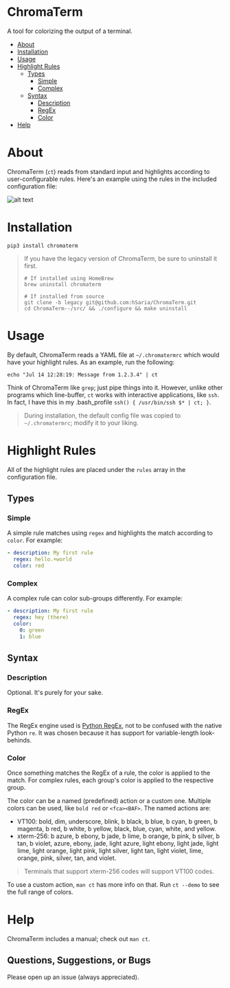 # ChromaTerm

A tool for colorizing the output of a terminal.

-   [About](#about)
-   [Installation](#installation)
-   [Usage](#usage)
-   [Highlight Rules](#highlight-rules)
    -   [Types](#types)
        -   [Simple](#simple)
        -   [Complex](#complex)
    -   [Syntax](#syntax)
        -   [Description](#description)
        -   [RegEx](#regex)
        -   [Color](#color)
-   [Help](#help)

# About

ChromaTerm (`ct`) reads from standard input and highlights according to user-configurable rules. Here's an example using the rules in the included configuration file:

![alt text](https://github.com/hSaria/ChromaTerm/raw/master/.github/junos-show-interface.png "Example output")

# Installation

    pip3 install chromaterm

> If you have the legacy version of ChromaTerm, be sure to uninstall it first.
>
>     # If installed using HomeBrew
>     brew uninstall chromaterm
>
>     # If installed from source
>     git clone -b legacy git@github.com:hSaria/ChromaTerm.git
>     cd ChromaTerm--/src/ && ./configure && make uninstall

# Usage

By default, ChromaTerm reads a YAML file at `~/.chromatermrc` which would have your highlight rules. As an example, run the following:

    echo "Jul 14 12:28:19: Message from 1.2.3.4" | ct

Think of ChromaTerm like `grep`; just pipe things into it. However, unlike other programs which line-buffer, `ct` works with interactive applications, like `ssh`. In fact, I have this in my .bash_profile `ssh() { /usr/bin/ssh $* | ct; }`.

> During installation, the default config file was copied to `~/.chromatermrc`; modify it to your liking.

# Highlight Rules

All of the highlight rules are placed under the `rules` array in the configuration file.

## Types

### Simple

A simple rule matches using `regex` and highlights the match according to `color`. For example:

```yaml
- description: My first rule
  regex: hello.+world
  color: red
```

### Complex

A complex rule can color sub-groups differently. For example:

```yaml
- description: My first rule
  regex: hey (there)
  color:
    0: green
    1: blue
```

## Syntax

### Description

Optional. It's purely for your sake.

### RegEx

The RegEx engine used is [Python RegEx](https://pypi.org/project/regex/), not to be confused with the native Python `re`. It was chosen because it has support for variable-length look-behinds.

### Color

Once something matches the RegEx of a rule, the color is applied to the match. For complex rules, each group's color is applied to the respective group.

The color can be a named (predefined) action or a custom one. Multiple colors can be used, like `bold red` or `<fca><BAF>`. The named actions are:

-   VT100: bold, dim, underscore, blink, b black, b blue, b cyan, b green, b magenta, b red, b white, b yellow, black, blue, cyan, white, and yellow.
-   xterm-256: b azure, b ebony, b jade, b lime, b orange, b pink, b  silver, b tan, b violet, azure, ebony, jade, light azure, light ebony, light jade, light lime, light orange, light pink, light silver, light tan, light violet, lime, orange, pink, silver, tan, and violet.

> Terminals that support xterm-256 codes will support VT100 codes.

To use a custom action, `man ct` has more info on that. Run `ct --demo` to see the full range of colors.

# Help

ChromaTerm includes a manual; check out `man ct`.

## Questions, Suggestions, or Bugs

Please open up an issue (always appreciated).
